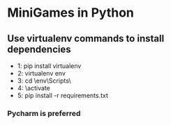 # MiniGames in Python

## Use virtualenv commands to install dependencies
- 1: pip install virtualenv 
- 2: virtualenv env 
- 3: cd \env\Scripts\
- 4: \activate 
- 5: pip install -r requirements.txt 

### Pycharm is preferred



